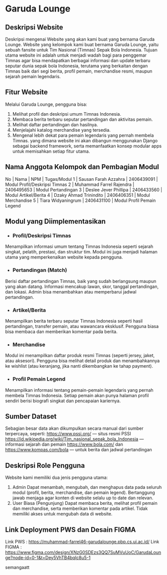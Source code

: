 # Garuda Lounge

## Deskripsi Website
Deskripsi mengenai Website yang akan kami buat yang bernama Garuda Lounge. 
Website yang kelompok kami buat bernama Garuda Lounge, yaitu sebuah fansite untuk Tim Nasional (Timnas) Sepak Bola Indonesia. Tujuan utama website ini adalah untuk menjadi wadah bagi para penggemar Timnas agar bisa mendapatkan berbagai informasi dan update terbaru seputar dunia sepak bola Indonesia, terutama yang berkaitan dengan Timnas baik dari segi berita, profil pemain, merchandise resmi, maupun sejarah pemain legendaris.

## Fitur Website
Melalui Garuda Lounge, pengguna bisa:
1. Melihat profil dan deskripsi umum Timnas Indonesia.
2. Membaca berita terbaru seputar pertandingan dan aktivitas pemain.
3. Melihat daftar pertandingan dan hasilnya.
4. Menjelajahi katalog merchandise yang tersedia.
5. Mengenal lebih dekat para pemain legendaris yang pernah membela Timnas.
yang dimana website ini akan dibangun menggunakan Django sebagai backend framework, serta memanfaatkan konsep modular apps untuk memisahkan setiap fitur utama.

## Nama Anggota Kelompok dan Pembagian Modul
No	| Nama	                    |    NPM	 | Tugas/Modul
1	| Sausan Farah Azzahra	    | 2406439091 | Modul Profil/Deskripsi Timnas
2	| Muhammad Farrel Rajendra  | 2406495653 | Modul Pertandingan
3	| Deslee Jever Phillipa	    | 2406433560 | Modul Artikel/Berita
4	| Dzaky Ahmad Trinindito    | 2406406351 | Modul Merchandise
5	| Tiara Widyaningrum	    | 2406431100 | Modul Profil Pemain Legend

## Modul yang Diimplementasikan
  * ### Profil/Deskripsi Timnas
Menampilkan informasi umum tentang Timnas Indonesia seperti sejarah singkat, pelatih, prestasi, dan struktur tim.
Modul ini juga menjadi halaman utama yang memperkenalkan website kepada pengguna.
  * ### Pertandingan (Match)
Berisi daftar pertandingan Timnas, baik yang sudah berlangsung maupun yang akan datang.
Informasi mencakup lawan, skor, tanggal pertandingan, dan lokasi.
Admin bisa menambahkan atau memperbarui jadwal pertandingan.
  * ###  Artikel/Berita
Menampilkan berita terbaru seputar Timnas Indonesia seperti hasil pertandingan, transfer pemain, atau wawancara eksklusif.
Pengguna biasa bisa membaca dan memberikan komentar pada berita.
  * ### Merchandise
Modul ini menampilkan daftar produk resmi Timnas (seperti jersey, jaket, atau aksesori).
Pengguna bisa melihat detail produk dan menambahkannya ke wishlist (atau keranjang, jika nanti dikembangkan ke tahap payment).
  * ### Profil Pemain Legend
Menampilkan informasi tentang pemain-pemain legendaris yang pernah membela Timnas Indonesia.
Setiap pemain akan punya halaman profil sendiri berisi biografi singkat dan pencapaian kariernya.

## Sumber Dataset
Sebagian besar data akan dikumpulkan secara manual dari sumber terpercaya, seperti:
https://www.pssi.org/
 — situs resmi PSSI
https://id.wikipedia.org/wiki/Tim_nasional_sepak_bola_Indonesia
 — informasi sejarah dan pemain
https://www.bola.com/
 dan https://www.kompas.com/bola
 — untuk berita dan jadwal pertandingan

## Deskripsi Role Pengguna
Website kami memiliki dua jenis pengguna utama:
1. Admin
Dapat menambah, mengubah, dan menghapus data pada seluruh modul (profil, berita, merchandise, dan pemain legend).
Bertanggung jawab menjaga agar konten di website selalu up to date dan relevan.
2. User Biasa (Pengunjung)
Dapat membaca berita, melihat profil pemain dan merchandise, serta memberikan komentar pada artikel.
Tidak memiliki akses untuk mengubah data di website.

## Link Deployment PWS dan Desain FIGMA
Link PWS :  https://muhammad-farrel46-garudalounge.pbp.cs.ui.ac.id/
Link FIGMA : https://www.figma.com/design/XNzG0SDEzs3QQ7SuMVuUoC/GarudaLounge?node-id=0-1&t=Dey5VhTB4bqIc8u5-1 


semangaatt